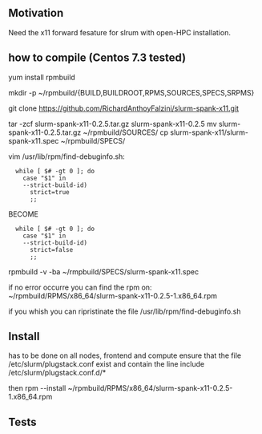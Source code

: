 ## Motivation
Need the x11 forward fesature for slrum with open-HPC installation.

## how to compile (Centos 7.3 tested)

yum install rpmbuild

mkdir -p ~/rpmbuild/{BUILD,BUILDROOT,RPMS,SOURCES,SPECS,SRPMS}

git clone https://github.com/RichardAnthoyFalzini/slurm-spank-x11.git

tar  -zcf slurm-spank-x11-0.2.5.tar.gz slurm-spank-x11-0.2.5
mv slurm-spank-x11-0.2.5.tar.gz ~/rpmbuild/SOURCES/
cp slurm-spank-x11/slurm-spank-x11.spec ~/rpmbuild/SPECS/

vim /usr/lib/rpm/find-debuginfo.sh:
```
  while [ $# -gt 0 ]; do
    case "$1" in
    --strict-build-id)
      strict=true
      ;;
 ```
  BECOME
```
  while [ $# -gt 0 ]; do
    case "$1" in
    --strict-build-id)
      strict=false
      ;;
```
rpmbuild -v -ba ~/rmpbuild/SPECS/slurm-spank-x11.spec

if no error occurre you can find the rpm on:
  ~/rpmbuild/RPMS/x86_64/slurm-spank-x11-0.2.5-1.x86_64.rpm

if you whish you can ripristinate the file /usr/lib/rpm/find-debuginfo.sh

## Install 
has to be done on all nodes, frontend and compute
ensure that the file /etc/slurm/plugstack.conf exist and contain the line
  include /etc/slurm/plugstack.conf.d/*

then rpm --install ~/rpmbuild/RPMS/x86_64/slurm-spank-x11-0.2.5-1.x86_64.rpm

## Tests





